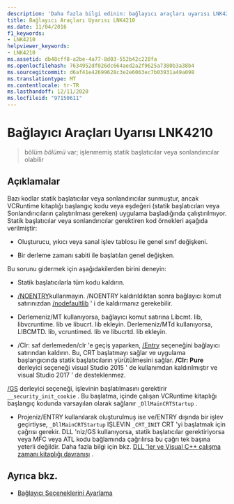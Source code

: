 ```yaml
---
description: 'Daha fazla bilgi edinin: bağlayıcı araçları uyarısı LNK4210'
title: Bağlayıcı Araçları Uyarısı LNK4210
ms.date: 11/04/2016
f1_keywords:
- LNK4210
helpviewer_keywords:
- LNK4210
ms.assetid: db48cff8-a2be-4a77-8d03-552b42c228fa
ms.openlocfilehash: 7634952df026dc664aed2a2f9625a7380b3a38b4
ms.sourcegitcommit: d6af41e42699628c3e2e6063ec7b03931a49a098
ms.translationtype: MT
ms.contentlocale: tr-TR
ms.lasthandoff: 12/11/2020
ms.locfileid: "97150611"
---
```

# <a name="linker-tools-warning-lnk4210"></a>Bağlayıcı Araçları Uyarısı LNK4210

> bölüm *bölümü* var; işlenmemiş statik başlatıcılar veya sonlandırıcılar olabilir

## <a name="remarks"></a>Açıklamalar

Bazı kodlar statik başlatıcılar veya sonlandırıcılar sunmuştur, ancak VCRuntime kitaplığı başlangıç kodu veya eşdeğeri (statik başlatıcıları veya Sonlandırıcıların çalıştırılması gereken) uygulama başladığında çalıştırılmıyor. Statik başlatıcılar veya sonlandırıcılar gerektiren kod örnekleri aşağıda verilmiştir:

- Oluşturucu, yıkıcı veya sanal işlev tablosu ile genel sınıf değişkeni.

- Bir derleme zamanı sabiti ile başlatılan genel değişken.

Bu sorunu gidermek için aşağıdakilerden birini deneyin:

- Statik başlatıcılarla tüm kodu kaldırın.

- [/NOENTRY](../../build/reference/noentry-no-entry-point.md)kullanmayın. /NOENTRY kaldırıldıktan sonra bağlayıcı komut satırınızdan [/nodefaultlib](../../build/reference/nodefaultlib-ignore-libraries.md) ' i de kaldırmanız gerekebilir.

- Derlemeniz/MT kullanıyorsa, bağlayıcı komut satırına Libcmt. lib, libvcruntime. lib ve libucrt. lib ekleyin. Derlemeniz/MTd kullanıyorsa, LIBCMTD. lib, vcruntimed. lib ve libucrtd. lib ekleyin.

- /Clr: saf derlemeden/clr 'e geçiş yaparken, [/Entry](../../build/reference/entry-entry-point-symbol.md) seçeneğini bağlayıcı satırından kaldırın. Bu, CRT başlatmayı sağlar ve uygulama başlangıcında statik başlatıcıların yürütülmesini sağlar. **/Clr: Pure** derleyici seçeneği visual Studio 2015 ' de kullanımdan kaldırılmıştır ve visual Studio 2017 ' de desteklenmez.

[/GS](../../build/reference/gs-buffer-security-check.md) derleyici seçeneği, işlevinin başlatılmasını gerektirir `__security_init_cookie` . Bu başlatma, içinde çalışan VCRuntime kitaplığı başlangıç kodunda varsayılan olarak sağlanır `_DllMainCRTStartup` .

- Projeniz/ENTRY kullanılarak oluşturulmuş ise ve/ENTRY dışında bir işlev geçirtiyse, `_DllMainCRTStartup` IŞLEVIN `_CRT_INIT` CRT 'yi başlatmak için çağrısı gerekir. DLL 'niz/GS kullanıyorsa, statik başlatıcılar gerektiriyorsa veya MFC veya ATL kodu bağlamında çağrılırsa bu çağrı tek başına yeterli değildir. Daha fazla bilgi için bkz. [DLL 'ler ve Visual C++ çalışma zamanı kitaplığı davranışı](../../build/run-time-library-behavior.md) .

## <a name="see-also"></a>Ayrıca bkz.

- [Bağlayıcı Seçeneklerini Ayarlama](../../build/reference/linking.md)
